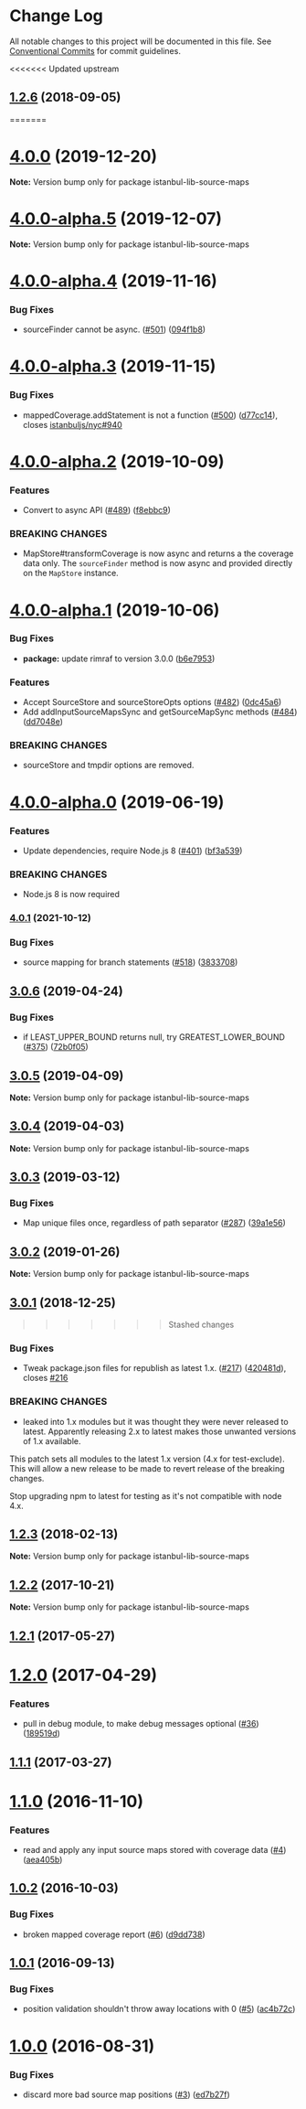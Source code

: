 # Change Log

All notable changes to this project will be documented in this file.
See [Conventional Commits](https://conventionalcommits.org) for commit guidelines.

<<<<<<< Updated upstream
<a name="1.2.6"></a>
## [1.2.6](https://github.com/istanbuljs/istanbuljs/compare/istanbul-lib-source-maps@1.2.3...istanbul-lib-source-maps@1.2.6) (2018-09-05)
=======
# [4.0.0](https://github.com/istanbuljs/istanbuljs/compare/istanbul-lib-source-maps@4.0.0-alpha.5...istanbul-lib-source-maps@4.0.0) (2019-12-20)

**Note:** Version bump only for package istanbul-lib-source-maps





# [4.0.0-alpha.5](https://github.com/istanbuljs/istanbuljs/compare/istanbul-lib-source-maps@4.0.0-alpha.4...istanbul-lib-source-maps@4.0.0-alpha.5) (2019-12-07)

**Note:** Version bump only for package istanbul-lib-source-maps





# [4.0.0-alpha.4](https://github.com/istanbuljs/istanbuljs/compare/istanbul-lib-source-maps@4.0.0-alpha.3...istanbul-lib-source-maps@4.0.0-alpha.4) (2019-11-16)


### Bug Fixes

* sourceFinder cannot be async. ([#501](https://github.com/istanbuljs/istanbuljs/issues/501)) ([094f1b8](https://github.com/istanbuljs/istanbuljs/commit/094f1b83b4652c5ba492781620cb6358c685a849))





# [4.0.0-alpha.3](https://github.com/istanbuljs/istanbuljs/compare/istanbul-lib-source-maps@4.0.0-alpha.2...istanbul-lib-source-maps@4.0.0-alpha.3) (2019-11-15)


### Bug Fixes

* mappedCoverage.addStatement is not a function ([#500](https://github.com/istanbuljs/istanbuljs/issues/500)) ([d77cc14](https://github.com/istanbuljs/istanbuljs/commit/d77cc147f7d791686af2975f7d906603335d0bfc)), closes [istanbuljs/nyc#940](https://github.com/istanbuljs/nyc/issues/940)





# [4.0.0-alpha.2](https://github.com/istanbuljs/istanbuljs/compare/istanbul-lib-source-maps@4.0.0-alpha.1...istanbul-lib-source-maps@4.0.0-alpha.2) (2019-10-09)


### Features

* Convert to async API ([#489](https://github.com/istanbuljs/istanbuljs/issues/489)) ([f8ebbc9](https://github.com/istanbuljs/istanbuljs/commit/f8ebbc9))


### BREAKING CHANGES

* MapStore#transformCoverage is now async and returns a
the coverage data only.  The `sourceFinder` method is now async and
provided directly on the `MapStore` instance.





# [4.0.0-alpha.1](https://github.com/istanbuljs/istanbuljs/compare/istanbul-lib-source-maps@4.0.0-alpha.0...istanbul-lib-source-maps@4.0.0-alpha.1) (2019-10-06)


### Bug Fixes

* **package:** update rimraf to version 3.0.0 ([b6e7953](https://github.com/istanbuljs/istanbuljs/commit/b6e7953))


### Features

* Accept SourceStore and sourceStoreOpts options ([#482](https://github.com/istanbuljs/istanbuljs/issues/482)) ([0dc45a6](https://github.com/istanbuljs/istanbuljs/commit/0dc45a6))
* Add addInputSourceMapsSync and getSourceMapSync methods ([#484](https://github.com/istanbuljs/istanbuljs/issues/484)) ([dd7048e](https://github.com/istanbuljs/istanbuljs/commit/dd7048e))


### BREAKING CHANGES

* sourceStore and tmpdir options are removed.





# [4.0.0-alpha.0](https://github.com/istanbuljs/istanbuljs/compare/istanbul-lib-source-maps@3.0.6...istanbul-lib-source-maps@4.0.0-alpha.0) (2019-06-19)


### Features

* Update dependencies, require Node.js 8 ([#401](https://github.com/istanbuljs/istanbuljs/issues/401)) ([bf3a539](https://github.com/istanbuljs/istanbuljs/commit/bf3a539))


### BREAKING CHANGES

* Node.js 8 is now required





### [4.0.1](https://www.github.com/istanbuljs/istanbuljs/compare/istanbul-lib-source-maps-v4.0.0...istanbul-lib-source-maps-v4.0.1) (2021-10-12)


### Bug Fixes

* source mapping for branch statements ([#518](https://www.github.com/istanbuljs/istanbuljs/issues/518)) ([3833708](https://www.github.com/istanbuljs/istanbuljs/commit/38337081d97baa6295707d569dee9c4abc3f7da7))

## [3.0.6](https://github.com/istanbuljs/istanbuljs/compare/istanbul-lib-source-maps@3.0.5...istanbul-lib-source-maps@3.0.6) (2019-04-24)


### Bug Fixes

* if LEAST_UPPER_BOUND returns null, try GREATEST_LOWER_BOUND ([#375](https://github.com/istanbuljs/istanbuljs/issues/375)) ([72b0f05](https://github.com/istanbuljs/istanbuljs/commit/72b0f05))





## [3.0.5](https://github.com/istanbuljs/istanbuljs/compare/istanbul-lib-source-maps@3.0.4...istanbul-lib-source-maps@3.0.5) (2019-04-09)

**Note:** Version bump only for package istanbul-lib-source-maps





## [3.0.4](https://github.com/istanbuljs/istanbuljs/compare/istanbul-lib-source-maps@3.0.3...istanbul-lib-source-maps@3.0.4) (2019-04-03)

**Note:** Version bump only for package istanbul-lib-source-maps





## [3.0.3](https://github.com/istanbuljs/istanbuljs/compare/istanbul-lib-source-maps@3.0.2...istanbul-lib-source-maps@3.0.3) (2019-03-12)


### Bug Fixes

* Map unique files once, regardless of path separator ([#287](https://github.com/istanbuljs/istanbuljs/issues/287)) ([39a1e56](https://github.com/istanbuljs/istanbuljs/commit/39a1e56))





## [3.0.2](https://github.com/istanbuljs/istanbuljs/compare/istanbul-lib-source-maps@3.0.1...istanbul-lib-source-maps@3.0.2) (2019-01-26)

**Note:** Version bump only for package istanbul-lib-source-maps





<a name="3.0.1"></a>
## [3.0.1](https://github.com/istanbuljs/istanbuljs/compare/istanbul-lib-source-maps@3.0.0...istanbul-lib-source-maps@3.0.1) (2018-12-25)
>>>>>>> Stashed changes


### Bug Fixes

* Tweak package.json files for republish as latest 1.x. ([#217](https://github.com/istanbuljs/istanbuljs/issues/217)) ([420481d](https://github.com/istanbuljs/istanbuljs/commit/420481d)), closes [#216](https://github.com/istanbuljs/istanbuljs/issues/216)


### BREAKING CHANGES

* leaked into 1.x modules but it was thought they were
never released to latest.  Apparently releasing 2.x to latest makes
those unwanted versions of 1.x available.

This patch sets all modules to the latest 1.x version (4.x for
test-exclude).  This will allow a new release to be made to revert
release of the breaking changes.

Stop upgrading npm to latest for testing as it's not compatible with
node 4.x.




<a name="1.2.3"></a>
## [1.2.3](https://github.com/istanbuljs/istanbuljs/compare/istanbul-lib-source-maps@1.2.2...istanbul-lib-source-maps@1.2.3) (2018-02-13)




**Note:** Version bump only for package istanbul-lib-source-maps

<a name="1.2.2"></a>
## [1.2.2](https://github.com/istanbuljs/istanbuljs/compare/istanbul-lib-source-maps@1.2.1...istanbul-lib-source-maps@1.2.2) (2017-10-21)




**Note:** Version bump only for package istanbul-lib-source-maps

<a name="1.2.1"></a>
## [1.2.1](https://github.com/istanbuljs/istanbuljs/compare/istanbul-lib-source-maps@1.2.0...istanbul-lib-source-maps@1.2.1) (2017-05-27)




<a name="1.2.0"></a>
# [1.2.0](https://github.com/istanbuljs/istanbul-lib-source-maps/compare/istanbul-lib-source-maps@1.1.1...istanbul-lib-source-maps@1.2.0) (2017-04-29)


### Features

* pull in debug module, to make debug messages optional ([#36](https://github.com/istanbuljs/istanbuljs/issues/36)) ([189519d](https://github.com/istanbuljs/istanbul-lib-source-maps/commit/189519d))




<a name="1.1.1"></a>
## [1.1.1](https://github.com/istanbuljs/istanbul-lib-source-maps/compare/istanbul-lib-source-maps@1.1.0...istanbul-lib-source-maps@1.1.1) (2017-03-27)

<a name="1.1.0"></a>
# [1.1.0](https://github.com/istanbuljs/istanbul-lib-source-maps/compare/v1.0.2...v1.1.0) (2016-11-10)


### Features

* read and apply any input source maps stored with coverage data  ([#4](https://github.com/istanbuljs/istanbul-lib-source-maps/issues/4)) ([aea405b](https://github.com/istanbuljs/istanbul-lib-source-maps/commit/aea405b))



<a name="1.0.2"></a>
## [1.0.2](https://github.com/istanbuljs/istanbul-lib-source-maps/compare/v1.0.1...v1.0.2) (2016-10-03)


### Bug Fixes

* broken mapped coverage report ([#6](https://github.com/istanbuljs/istanbul-lib-source-maps/issues/6)) ([d9dd738](https://github.com/istanbuljs/istanbul-lib-source-maps/commit/d9dd738))



<a name="1.0.1"></a>
## [1.0.1](https://github.com/istanbuljs/istanbul-lib-source-maps/compare/v1.0.0...v1.0.1) (2016-09-13)


### Bug Fixes

* position validation shouldn't throw away locations with 0 ([#5](https://github.com/istanbuljs/istanbul-lib-source-maps/issues/5)) ([ac4b72c](https://github.com/istanbuljs/istanbul-lib-source-maps/commit/ac4b72c))



<a name="1.0.0"></a>
# [1.0.0](https://github.com/istanbuljs/istanbul-lib-source-maps/compare/v1.0.0-alpha.9...v1.0.0) (2016-08-31)


### Bug Fixes

* discard more bad source map positions ([#3](https://github.com/istanbuljs/istanbul-lib-source-maps/issues/3)) ([ed7b27f](https://github.com/istanbuljs/istanbul-lib-source-maps/commit/ed7b27f))
